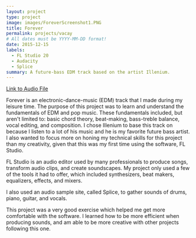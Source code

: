 ```yaml
---
layout: project
type: project
image: images/ForeverScreenshot1.PNG
title: Forever
permalink: projects/vacay
# All dates must be YYYY-MM-DD format!
date: 2015-12-15
labels:
  - FL Studio 20
  - Audacity
  - Splice
summary: A future-bass EDM track based on the artist Illenium.
---
```

[Link to Audio File](https://soundcloud.com/keanu-lagundimao/yatfu-forever)

Forever is an electronic-dance-music (EDM) track that I made during my leisure time. The purpose of this project was to learn and understand the fundamentals of EDM and pop music. These fundamentals included, but aren't limited to: basic chord theory, beat-making, bass-treble balance, vocal editing, and composition. I chose Illenium to base this track on because I listen to a lot of his music and he is my favorite future bass artist. I also wanted to focus more on honing my technical skills for this project than my creativity, given that this was my first time using the software, FL Studio.
 
FL Studio is an audio editor used by many professionals to produce songs, transform audio clips, and create soundscapes. My project only used a few of the tools it had to offer, which included synthesizers, beat makers, equalizers, effects, and mixers.

I also used an audio sample site, called Splice, to gather sounds of drums, piano, guitar, and vocals.

This project was a very good exercise which helped me get more comfortable with the software. I learned how to be more efficient when producing sounds, and am able to be more creative with other projects following this one.
